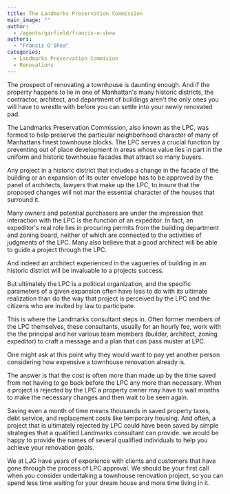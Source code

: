 ```yaml
---
title: The Landmarks Preservation Commission
main_image: ""
author:
  - /agents/garfield/francis-o-shea
authors:
  - "Francis O'Shea"
categories:
  - Landmarks Preservation Commision
  - Renovations
---
```

<p>The prospect of renovating a townhouse is daunting enough. And if the property happens to lie in one of Manhattan's many historic districts, the contractor, architect, and department of buildings aren't the only ones you will have to wrestle with before you can settle into your newly renovated pad.</p><p>The Landmarks Preservation Commission, also known as the LPC, was formed to help preserve the particular neighborhood character of many of Manhattans finest townhouse blocks. The LPC serves a crucial function  by preventing out of place development in areas whose value lies in part in the uniform and historic townhouse facades that attract so many buyers.<br></p><p>Any project in a historic district that includes a change in the facade of the building or an expansion of its outer envelope has to be approved by the panel of architects, lawyers that make up the LPC, to insure that the proposed changes will not mar the essential character of the houses that surround it.<br></p><p>Many owners and potential purchasers are under the impression that interaction with the LPC is the function of an expeditor. In fact, an expeditor's real role lies in procuring permits from the building department and zoning board, neither of which are connected to the activities of judgments of the LPC. Many also believe that a good architect will be able to guide a project through the LPC.<br></p><p>And indeed an architect experienced in the vagueries of building in an historic district will be invaluable to a projects success.<br></p><p>But ultimately the LPC is a political organization, and the specific parameters of a given expansion often have less to do with its ultimate realization than do the way that project is perceived by the LPC and the citizens who are invited by law to participate.<br></p><p>This is where the Landmarks consultant steps in. Often former members of the LPC themselves, these consultants, usually for an hourly fee, work with the the principal and her various team members (builder, architect, zoning expeditor) to craft a message and a plan that can pass muster at LPC.<br></p><p>One might ask at this point why they would want to pay yet another person considering how expensive a townhouse renovation already is.<br></p><p>The answer is that the cost is often more than made up by the time saved from not having to go back before the LPC any more than necessary. When a project is rejected by the LPC a property owner may have to wait months to make the necessary changes and then wait to be seen again.<br></p><p>Saving even a month of time means thousands in saved property taxes, debt service, and replacement costs like temporary housing. And often, a project that is ultimately rejected by LPC could have been saved by simple strategies that a qualified Landmarks consultant can provide. we would be happy to provide the names of several qualified individuals to help you achieve your renovation goals.<br></p><p>We at LJG have years of experience with clients and customers that have gone through the process of LPC approval. We should be your first call when you consider undertaking a townhouse renovation project, so you can spend less time waiting for your dream house and more time living in it.<span></span><br></p>
